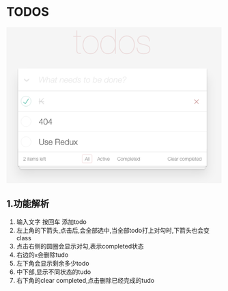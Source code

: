 # TODOS

![TODOS](QQ20160331-3.png)

## 1.功能解析

1. 输入文字 按回车 添加todo
2. 左上角的下箭头,点击后,会全部选中,当全部todo打上对勾时,下箭头也会变class
3. 点击右侧的圆圈会显示对勾,表示completed状态
3. 右边的`x`会删除tudo
4. 左下角会显示剩余多少todo
5. 中下部,显示不同状态的tudo
6. 右下角的clear completed,点击删除已经完成的tudo

